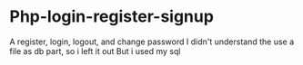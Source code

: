 # Php-login-register-signup
A register, login, logout, and change password 
I didn't understand the use a file as db part, so i left it out
But i used my sql
